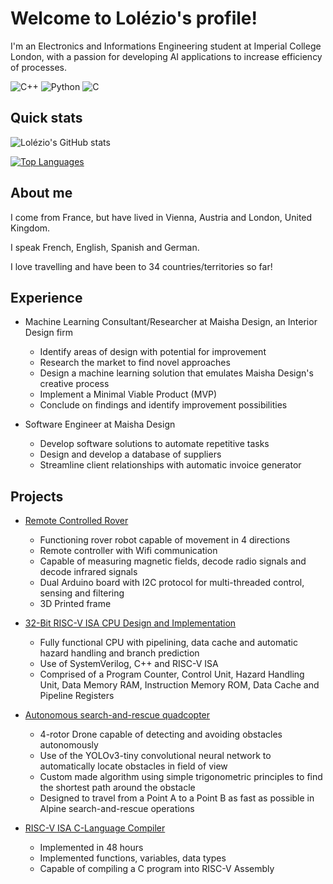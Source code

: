 # Welcome to Lolézio's profile!

I'm an Electronics and Informations Engineering student at Imperial College London, with a passion for developing AI applications to increase efficiency of processes.

![C++](https://img.shields.io/badge/C%2B%2B-00599C?style=for-the-badge&logo=c%2B%2B&logoColor=white)
![Python](https://img.shields.io/badge/Python-FFD43B?style=for-the-badge&logo=python&logoColor=blue)
![C](https://img.shields.io/badge/C-00599C?style=for-the-badge&logo=c&logoColor=white)

## Quick stats
![Lolézio's GitHub stats](https://github-readme-stats.vercel.app/api?username=lolzio5&show_icons=true&theme=radical&hide_rank=true&hide=issues,stars)

[![Top Languages](https://github-readme-stats.vercel.app/api/top-langs/?username=lolzio5&layout=compact&theme=vision-friendly-dark)](https://github.com/anuraghazra/github-readme-stats)

## About me
I come from France, but have lived in Vienna, Austria and London, United Kingdom.

I speak French, English, Spanish and German.

I love travelling and have been to 34 countries/territories so far!

## Experience
- Machine Learning Consultant/Researcher at Maisha Design, an Interior Design firm
  - Identify areas of design with potential for improvement
  - Research the market to find novel approaches
  - Design a machine learning solution that emulates Maisha Design's creative process
  - Implement a Minimal Viable Product (MVP)
  - Conclude on findings and identify improvement possibilities
  
- Software Engineer at Maisha Design
  - Develop software solutions to automate repetitive tasks
  - Design and develop a database of suppliers
  - Streamline client relationships with automatic invoice generator
 
## Projects
- [Remote Controlled Rover](https://github.com/saturn691/Fyrryx]=)
  - Functioning rover robot capable of movement in 4 directions
  - Remote controller with Wifi communication
  - Capable of measuring magnetic fields, decode radio signals and decode infrared signals
  - Dual Arduino board with I2C protocol for multi-threaded control, sensing and filtering
  - 3D Printed frame

- [32-Bit RISC-V ISA CPU Design and Implementation](https://github.com/lolzio5/Team05-RISCV-Final)
  - Fully functional CPU with pipelining, data cache and automatic hazard handling and branch prediction
  - Use of SystemVerilog, C++ and RISC-V ISA
  - Comprised of a Program Counter, Control Unit, Hazard Handling Unit, Data Memory RAM, Instruction Memory ROM, Data Cache and Pipeline Registers

- [Autonomous search-and-rescue quadcopter](https://github.com/lolzio5/uavproject)
  - 4-rotor Drone capable of detecting and avoiding obstacles autonomously
  - Use of the YOLOv3-tiny convolutional neural network to automatically locate obstacles in field of view
  - Custom made algorithm using simple trigonometric principles to find the shortest path around the obstacle
  - Designed to travel from a Point A to a Point B as fast as possible in Alpine search-and-rescue operations
  
- [RISC-V ISA C-Language Compiler](https://github.com/lolzio5/c-compiler)
  - Implemented in 48 hours
  - Implemented functions, variables, data types
  - Capable of compiling a C program into RISC-V Assembly
